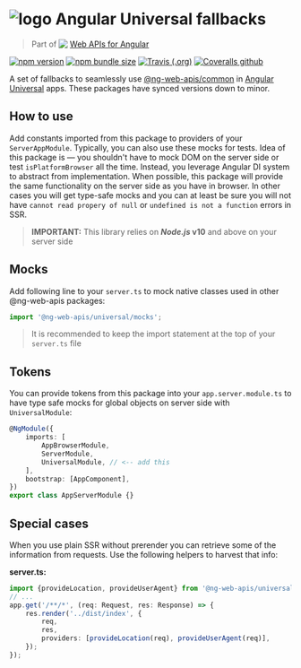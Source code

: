 # ![logo](logo.svg) Angular Universal fallbacks

> Part of <img src="web-api.svg" align="top"> [Web APIs for Angular](https://ng-web-apis.github.io/)

[![npm version](https://img.shields.io/npm/v/@ng-web-apis/universal.svg)](https://npmjs.com/package/@ng-web-apis/universal)
[![npm bundle size](https://img.shields.io/bundlephobia/minzip/@ng-web-apis/universal)](https://bundlephobia.com/result?p=@ng-web-apis/universal)
[![Travis (.org)](https://img.shields.io/travis/ng-web-apis/universal)](https://travis-ci.org/ng-web-apis/universal)
[![Coveralls github](https://img.shields.io/coveralls/github/ng-web-apis/universal)](https://coveralls.io/github/ng-web-apis/universal?branch=master)

A set of fallbacks to seamlessly use
[@ng-web-apis/common](https://github.com/ng-web-apis/common) in
[Angular Universal](https://github.com/angular/universal) apps.
These packages have synced versions down to minor.

## How to use

Add constants imported from this package to providers of your `ServerAppModule`.
Typically, you can also use these mocks for tests. Idea of this package is — you shouldn't
have to mock DOM on the server side or test `isPlatformBrowser` all the time. Instead,
you leverage Angular DI system to abstract from implementation. When possible, this package
will provide the same functionality on the server side as you have in browser. In other cases
you will get type-safe mocks and you can at least be sure you will not have
`cannot read propery of null` or `undefined is not a function` errors in SSR.

> **IMPORTANT:** This library relies on **_Node.js_ v10** and above on your server side

## Mocks

Add following line to your `server.ts` to mock native classes used in other @ng-web-apis packages:

```js
import '@ng-web-apis/universal/mocks';
```

> It is recommended to keep the import statement at the top of your `server.ts` file
## Tokens

You can provide tokens from this package into your `app.server.module.ts`
to have type safe mocks for global objects on server side with `UniversalModule`:

```ts
@NgModule({
    imports: [
        AppBrowserModule,
        ServerModule,
        UniversalModule, // <-- add this
    ],
    bootstrap: [AppComponent],
})
export class AppServerModule {}
```

## Special cases

When you use plain SSR without prerender you can retrieve some of the information
from requests. Use the following helpers to harvest that info:

**server.ts:**

```typescript
import {provideLocation, provideUserAgent} from '@ng-web-apis/universal';
// ...
app.get('/**/*', (req: Request, res: Response) => {
    res.render('../dist/index', {
        req,
        res,
        providers: [provideLocation(req), provideUserAgent(req)],
    });
});
```
